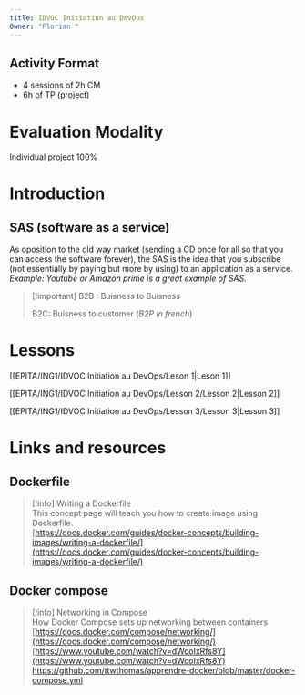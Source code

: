 ```yaml
---
title: IDVOC Initiation au DevOps
Owner: "Florian "
---
```

## Activity Format
- 4 sessions of 2h CM
- 6h of TP (project)
# Evaluation Modality
Individual project 100%
# Introduction
## SAS (software as a service)
As oposition to the old way market (sending a CD once for all so that you can access the software forever), the SAS is the idea that you subscribe (not essentially by paying but more by using) to an application as a service.
_Example: Youtube or Amazon prime is a great example of SAS._

> [!important] B2B : Buisness to Buisness
> 
>   
> B2C: Buisness to customer (_B2P in french_)
# Lessons
[[EPITA/ING1/IDVOC Initiation au DevOps/Leson 1|Leson 1]]

[[EPITA/ING1/IDVOC Initiation au DevOps/Lesson 2/Lesson 2|Lesson 2]]

[[EPITA/ING1/IDVOC Initiation au DevOps/Lesson 3/Lesson 3|Lesson 3]]

# Links and resources
## Dockerfile

> [!info] Writing a Dockerfile  
> This concept page will teach you how to create image using Dockerfile.  
> [https://docs.docker.com/guides/docker-concepts/building-images/writing-a-dockerfile/](https://docs.docker.com/guides/docker-concepts/building-images/writing-a-dockerfile/)  
## Docker compose

> [!info] Networking in Compose  
> How Docker Compose sets up networking between containers  
> [https://docs.docker.com/compose/networking/](https://docs.docker.com/compose/networking/)  
[https://www.youtube.com/watch?v=dWcoIxRfs8Y](https://www.youtube.com/watch?v=dWcoIxRfs8Y)
https://github.com/ttwthomas/apprendre-docker/blob/master/docker-compose.yml
